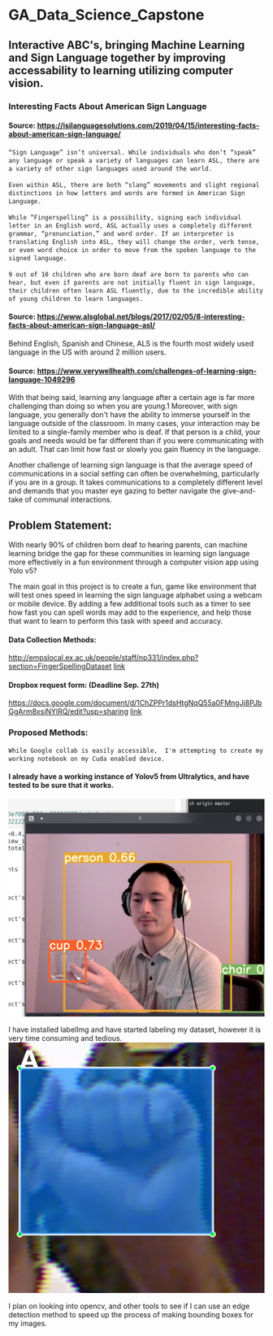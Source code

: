 # GA_Data_Science_Capstone
## Interactive ABC's, bringing Machine Learning and Sign Language together by improving accessability to learning utilizing computer vision.


### Interesting Facts About American Sign Language
#### Source: https://isilanguagesolutions.com/2019/04/15/interesting-facts-about-american-sign-language/
    “Sign Language” isn’t universal. While individuals who don’t “speak” any language or speak a variety of languages can learn ASL, there are a variety of other sign languages used around the world.
    
    Even within ASL, there are both “slang” movements and slight regional distinctions in how letters and words are formed in American Sign Language.
    
    While “Fingerspelling” is a possibility, signing each individual letter in an English word, ASL actually uses a completely different grammar, “pronunciation,” and word order. If an interpreter is translating English into ASL, they will change the order, verb tense, or even word choice in order to move from the spoken language to the signed language.
    
    9 out of 10 children who are born deaf are born to parents who can hear, but even if parents are not initially fluent in sign language, their children often learn ASL fluently, due to the incredible ability of young children to learn languages.


#### Source: https://www.alsglobal.net/blogs/2017/02/05/8-interesting-facts-about-american-sign-language-asl/

Behind English, Spanish and Chinese, ALS is the fourth most widely used language in the US with around 2 million users.

#### Source: https://www.verywellhealth.com/challenges-of-learning-sign-language-1049296

With that being said, learning any language after a certain age is far more challenging than doing so when you are young.1﻿ Moreover, with sign language, you generally don't have the ability to immerse yourself in the language outside of the classroom. In many cases, your interaction may be limited to a single-family member who is deaf. If that person is a child, your goals and needs would be far different than if you were communicating with an adult. That can limit how fast or slowly you gain fluency in the language.

Another challenge of learning sign language is that the average speed of communications in a social setting can often be overwhelming, particularly if you are in a group. It takes communications to a completely different level and demands that you master eye gazing to better navigate the give-and-take of communal interactions. 

## Problem Statement:
With nearly 90% of children born deaf to hearing parents, can machine learning bridge the gap for these communities in learning sign language more effectively in a fun environment through a computer vision app using Yolo v5? 

The main goal in this project is to create a fun, game like environment that will test ones speed in learning the sign language alphabet using a webcam or mobile device.  By adding a few additional tools such as a timer to see how fast you can spell words may add to the experience, and help those that want to learn to perform this task with speed and accuracy.

#### Data Collection Methods:
http://empslocal.ex.ac.uk/people/staff/np331/index.php?section=FingerSpellingDataset
[link](http://empslocal.ex.ac.uk/people/staff/np331/index.php?section=FingerSpellingDataset (over 60,000 images))
    
#### Dropbox request form: (Deadline Sep. 27th)
https://docs.google.com/document/d/1ChZPPr1dsHtgNqQ55a0FMngJj8PJbGgArm8xsiNYlRQ/edit?usp=sharing
[link](https://docs.google.com/document/d/1ChZPPr1dsHtgNqQ55a0FMngJj8PJbGgArm8xsiNYlRQ/edit?usp=sharing)
    
    

### Proposed Methods:
    While Google collab is easily accessible,  I'm attempting to create my working notebook on my Cuda enabled device.

#### I already have a working instance of Yolov5 from Ultralytics, and have tested to be sure that it works.
![](./Screenshots/yolo_me_example.png)

I have installed labelImg and have started labeling my dataset, however it is very time consuming and tedious.
![](./Screenshots/a_label.png)    

    

I plan on looking into opencv, and other tools to see if I can use an edge detection method to speed up the process of making bounding boxes for my images.